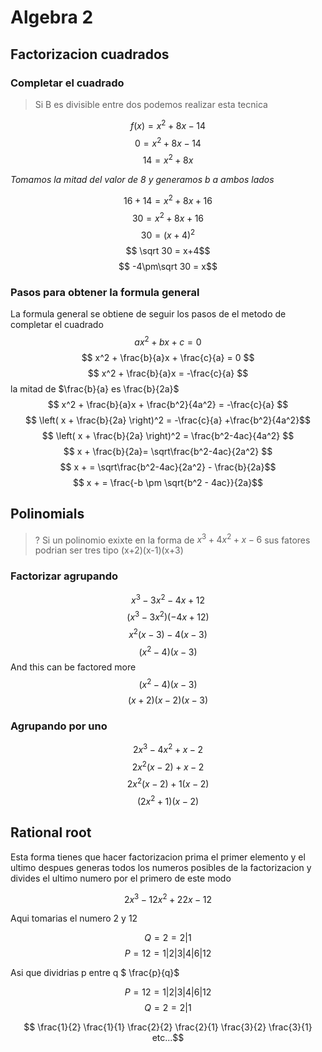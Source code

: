 # Algebra 2


## Factorizacion cuadrados

### Completar el cuadrado

> Si B es divisible entre dos podemos realizar esta tecnica

$$f(x) = x^2 + 8x -14 $$
$$0 = x^2 + 8x -14 $$
$$ 14 = x^2 + 8x $$

_Tomamos la mitad del valor de 8 y generamos b a ambos lados_

$$ 16 +14 = x^2 + 8x + 16 $$
$$ 30 = x^2 + 8x + 16 $$
$$ 30 = (x+4)^2$$
$$ \sqrt 30 = x+4$$
$$ -4\pm\sqrt 30 = x$$

### Pasos para obtener la formula general
La formula general se obtiene de seguir los pasos de el metodo de completar el cuadrado
$$ ax^2 + bx + c = 0 $$
$$ x^2 + \frac{b}{a}x + \frac{c}{a} = 0 $$
$$ x^2 + \frac{b}{a}x  = -\frac{c}{a} $$
la mitad de $\frac{b}{a} es \frac{b}{2a}$
$$ x^2 + \frac{b}{a}x + \frac{b^2}{4a^2} = -\frac{c}{a} $$
$$ \left( x + \frac{b}{2a} \right)^2 = -\frac{c}{a} +\frac{b^2}{4a^2}$$
$$ \left( x + \frac{b}{2a} \right)^2 = \frac{b^2-4ac}{4a^2} $$
$$ x + \frac{b}{2a}= \sqrt\frac{b^2-4ac}{2a^2} $$
$$ x + = \sqrt\frac{b^2-4ac}{2a^2} - \frac{b}{2a}$$
$$ x + = \frac{-b \pm \sqrt{b^2 - 4ac}}{2a}$$

## Polinomials

> ? Si un polinomio exixte en la forma de $x^3+4x^2+x-6$ sus fatores podrian ser tres tipo (x+2)(x-1)(x+3)

### Factorizar agrupando

$$x^3 - 3x^2 - 4x + 12$$
$$(x^3 - 3x^2) (- 4x + 12)$$
$$x^2(x -3) -4(x -3)$$
$$(x^2 -4)(x -3)$$
And this can be factored more
$$(x^2 -4)(x -3)$$
$$(x +2)(x -2)(x -3)$$

### Agrupando por uno

$$ 2x^3 -4x^2 +x -2$$
$$ 2x^2(x -2) +x -2$$
$$ 2x^2(x -2) +1(x -2)$$
$$ (2x^2 +1)(x -2)$$

## Rational root

Esta forma tienes que hacer factorizacion prima el primer elemento y el ultimo
despues generas todos los numeros posibles de la factorizacion y divides el ultimo
numero por el primero de este modo

$$2x^3 -12x^2 +22x -12$$

Aqui tomarias el numero 2 y 12

$$Q = 2 = 2 | 1$$
$$P = 12 = 1 | 2 | 3 | 4 | 6 | 12$$

Asi que dividrias p entre q $ \frac{p}{q}$


$$P = 12 = 1 | 2 | 3 | 4 | 6 | 12$$
$$Q = 2 = 2 | 1$$

$$ \frac{1}{2} \frac{1}{1} \frac{2}{2} \frac{2}{1} \frac{3}{2} \frac{3}{1} etc...$$